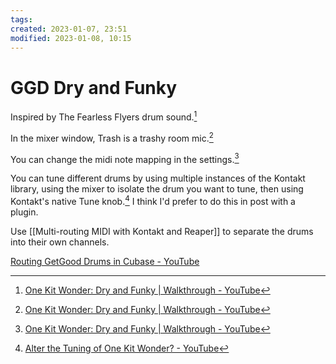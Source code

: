 ```yaml
---
tags: 
created: 2023-01-07, 23:51
modified: 2023-01-08, 10:15
---
```


# GGD Dry and Funky
Inspired by The Fearless Flyers drum sound.[^1]

In the mixer window, Trash is a trashy room mic.[^1]

You can change the midi note mapping in the settings.[^1]

You can tune different drums by using multiple instances of the Kontakt library, using the mixer to isolate the drum you want to tune, then using Kontakt's native Tune knob.[^2] I think I'd prefer to do this in post with a plugin.

Use [[Multi-routing MIDI with Kontakt and Reaper]] to separate the drums into their own channels.

[Routing GetGood Drums in Cubase - YouTube](https://www.youtube.com/watch?v=c4z2oymMymQ)

[^1]: [One Kit Wonder: Dry and Funky | Walkthrough - YouTube](https://www.youtube.com/watch?v=Z52KYfOmxCA&t=331s)
[^2]: [Alter the Tuning of One Kit Wonder? - YouTube](https://www.youtube.com/watch?v=1EqhhFnMqDs)